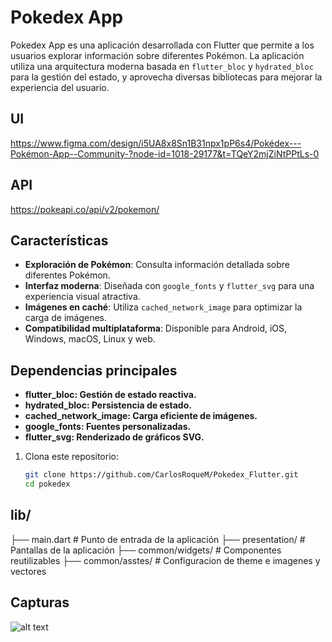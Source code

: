 
# Pokedex App

Pokedex App es una aplicación desarrollada con Flutter que permite a los usuarios explorar información sobre diferentes Pokémon. La aplicación utiliza una arquitectura moderna basada en `flutter_bloc` y `hydrated_bloc` para la gestión del estado, y aprovecha diversas bibliotecas para mejorar la experiencia del usuario.

## UI
 https://www.figma.com/design/i5UA8x8Sn1B31npx1pP6s4/Pokédex---Pokémon-App--Community-?node-id=1018-29177&t=TQeY2mjZiNtPPtLs-0

## API
 https://pokeapi.co/api/v2/pokemon/

## Características

- **Exploración de Pokémon**: Consulta información detallada sobre diferentes Pokémon.
- **Interfaz moderna**: Diseñada con `google_fonts` y `flutter_svg` para una experiencia visual atractiva.
- **Imágenes en caché**: Utiliza `cached_network_image` para optimizar la carga de imágenes.
- **Compatibilidad multiplataforma**: Disponible para Android, iOS, Windows, macOS, Linux y web.

## Dependencias principales

- **flutter_bloc: Gestión de estado reactiva.**
- **hydrated_bloc: Persistencia de estado.**
- **cached_network_image: Carga eficiente de imágenes.**
- **google_fonts: Fuentes personalizadas.**
- **flutter_svg: Renderizado de gráficos SVG.**

1. Clona este repositorio:
   ```bash
   git clone https://github.com/CarlosRoqueM/Pokedex_Flutter.git
   cd pokedex

## lib/
├── main.dart          # Punto de entrada de la aplicación
├── presentation/           # Pantallas de la aplicación
├── common/widgets/           # Componentes reutilizables
├── common/asstes/           # Configuracion de theme e imagenes y vectores

## Capturas

![alt text](image.png)